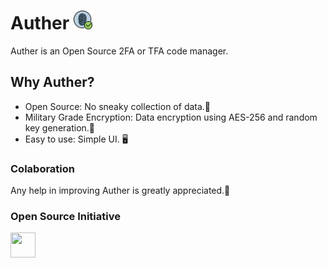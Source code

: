 # Auther <img src="https://github.com/Arduino3128/Auther/raw/main/assets/images/Logo.png" width="30" height="30">
Auther is an Open Source 2FA or TFA code manager.

## Why Auther?  
* Open Source: No sneaky collection of data.🚫  
* Military Grade Encryption: Data encryption using AES-256 and random key generation.🔐  
* Easy to use: Simple UI. 🖥️
  
### Colaboration  
Any help in improving Auther is greatly appreciated.👋   
  
### Open Source Initiative  
   <img src="https://opensource.org/files/osi_keyhole_300X300_90ppi_0.png" height="40" width="40">
